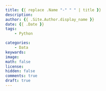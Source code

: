 ```yaml
---
title: {{ replace .Name "-" " " | title }}
description: 
author: {{ .Site.Author.display_name }}
date: {{ .Date }}
tags:
    - Python

categories:
    - Data
keywards: 
image: 
math: false
license: 
hidden: false
comments: true
draft: true
---
```



